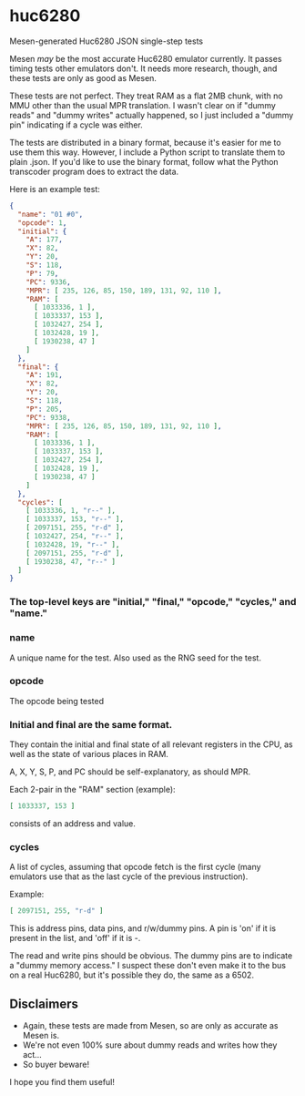 # huc6280
Mesen-generated Huc6280 JSON single-step tests

Mesen *may* be the most accurate Huc6280 emulator currently. It passes timing tests other emulators don't. It needs more research, though, and these tests are only as good as Mesen.

These tests are not perfect. They treat RAM as a flat 2MB chunk, with no MMU other than the usual MPR translation. I wasn't clear on if "dummy reads" and "dummy writes" actually happened, so I just included a "dummy pin" indicating if a cycle was either.

The tests are distributed in a binary format, because it's easier for me to use them this way. However, I include a Python script to translate them to plain .json. If you'd like to use the binary format, follow what the Python transcoder program does to extract the data.

Here is an example test:

```json
{
  "name": "01 #0",
  "opcode": 1,
  "initial": {
    "A": 177,
    "X": 82,
    "Y": 20,
    "S": 118,
    "P": 79,
    "PC": 9336,
    "MPR": [ 235, 126, 85, 150, 189, 131, 92, 110 ],
    "RAM": [
      [ 1033336, 1 ],
      [ 1033337, 153 ],
      [ 1032427, 254 ],
      [ 1032428, 19 ],
      [ 1930238, 47 ]
    ]
  },
  "final": {
    "A": 191,
    "X": 82,
    "Y": 20,
    "S": 118,
    "P": 205,
    "PC": 9338,
    "MPR": [ 235, 126, 85, 150, 189, 131, 92, 110 ],
    "RAM": [
      [ 1033336, 1 ],
      [ 1033337, 153 ],
      [ 1032427, 254 ],
      [ 1032428, 19 ],
      [ 1930238, 47 ]
    ]
  },
  "cycles": [
    [ 1033336, 1, "r--" ],
    [ 1033337, 153, "r--" ],
    [ 2097151, 255, "r-d" ],
    [ 1032427, 254, "r--" ],
    [ 1032428, 19, "r--" ],
    [ 2097151, 255, "r-d" ],
    [ 1930238, 47, "r--" ]
  ]
}

```

### The top-level keys are "initial," "final," "opcode," "cycles," and "name."

### name
A unique name for the test. Also used as the RNG seed for the test.

### opcode
The opcode being tested

### Initial and final are the same format.
They contain the initial and final state of all relevant registers in the CPU, as well as the state of various places in RAM.

A, X, Y, S, P, and PC should be self-explanatory, as should MPR.

Each 2-pair in the "RAM" section (example):
```json
[ 1033337, 153 ]
```
consists of an address and value.


### cycles
A list of cycles, assuming that opcode fetch is the first cycle (many emulators use that as the last cycle of the previous instruction).

Example:
```json
[ 2097151, 255, "r-d" ]
```

This is address pins, data pins, and r/w/dummy pins. A pin is 'on' if it is present in the list, and 'off' if it is -.

The read and write pins should be obvious. The dummy pins are to indicate a "dummy memory access." I suspect these don't even make it to the bus on a real Huc6280, but it's possible they do, the same as a 6502.

## Disclaimers

* Again, these tests are made from Mesen, so are only as accurate as Mesen is.
* We're not even 100% sure about dummy reads and writes how they act...
* So buyer beware!

I hope you find them useful!
